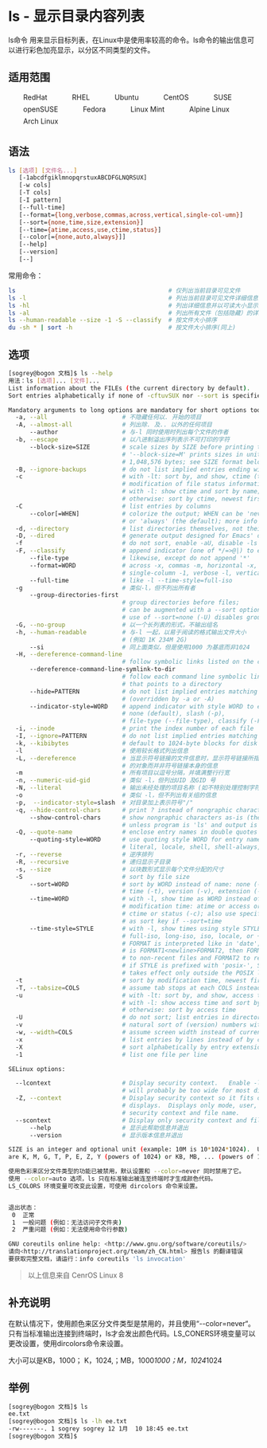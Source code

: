 # ls - 显示目录内容列表

ls命令 用来显示目标列表，在Linux中是使用率较高的命令。ls命令的输出信息可以进行彩色加亮显示，以分区不同类型的文件。

## 适用范围

<!-- <div class="svg linux">Linux</div> -->
<div class="svg redhat">RedHat</div>
<div class="svg rhel">RHEL</div>
<div class="svg ubuntu">Ubuntu</div>
<div class="svg centos">CentOS</div>
<div class="svg suse">SUSE</div>
<div class="svg opensuse">openSUSE</div>
<div class="svg fedora">Fedora</div>
<div class="svg linuxmint">Linux Mint</div>
<!-- <div class="svg linuxfoundation">Linux Foundation</div> -->
<!-- <div class="svg mxlinux">MX Linux</div> -->
<div class="svg alpinelinux">Alpine Linux</div>
<div class="svg archlinux">Arch Linux</div>

## 语法

``` bash
ls [选项] [文件名...]
   [-1abcdfgiklmnopqrstuxABCDFGLNQRSUX]
   [-w cols]
   [-T cols]
   [-I pattern]
   [--full-time] 
   [--format={long,verbose,commas,across,vertical,single-col‐umn}] 
   [--sort={none,time,size,extension}]
   [--time={atime,access,use,ctime,status}] 
   [--color[={none,auto,always}]]
   [--help]
   [--version]
   [--]
```

常用命令：
``` bash
ls                                           # 仅列出当前目录可见文件
ls -l                                        # 列出当前目录可见文件详细信息
ls -hl                                       # 列出详细信息并以可读大小显示文件大小
ls -al                                       # 列出所有文件（包括隐藏）的详细信息
ls --human-readable --size -1 -S --classify  # 按文件大小排序
du -sh * | sort -h                           # 按文件大小排序(同上)
```

## 选项

``` bash
[sogrey@bogon 文档]$ ls --help
用法：ls [选项]... [文件]...
List information about the FILEs (the current directory by default).
Sort entries alphabetically if none of -cftuvSUX nor --sort is specified.

Mandatory arguments to long options are mandatory for short options too.
  -a, --all			            # 不隐藏任何以. 开始的项目
  -A, --almost-all		        # 列出除. 及.. 以外的任何项目
      --author			        # 与-l 同时使用时列出每个文件的作者
  -b, --escape			        # 以八进制溢出序列表示不可打印的字符
      --block-size=SIZE         # scale sizes by SIZE before printing them; e.g.,
                                # '--block-size=M' prints sizes in units of
                                # 1,048,576 bytes; see SIZE format below
  -B, --ignore-backups          # do not list implied entries ending with ~
  -c                            # with -lt: sort by, and show, ctime (time of last
                                # modification of file status information);
                                # with -l: show ctime and sort by name;
                                # otherwise: sort by ctime, newest first
  -C                            # list entries by columns
      --color[=WHEN]            # colorize the output; WHEN can be 'never', 'auto',
                                # or 'always' (the default); more info below
  -d, --directory               # list directories themselves, not their contents
  -D, --dired                   # generate output designed for Emacs' dired mode
  -f                            # do not sort, enable -aU, disable -ls --color
  -F, --classify                # append indicator (one of */=>@|) to entries
      --file-type               # likewise, except do not append '*'
      --format=WORD             # across -x, commas -m, horizontal -x, long -l,
                                # single-column -1, verbose -l, vertical -C
      --full-time               # like -l --time-style=full-iso
  -g				            # 类似-l，但不列出所有者
      --group-directories-first
                                # group directories before files;
                                # can be augmented with a --sort option, but any
                                # use of --sort=none (-U) disables grouping
  -G, --no-group		        # 以一个长列表的形式，不输出组名
  -h, --human-readable		    # 与-l 一起，以易于阅读的格式输出文件大小
				                # (例如 1K 234M 2G)
      --si			            # 同上面类似，但是使用1000 为基底而非1024
  -H, --dereference-command-line
                                # follow symbolic links listed on the command line
      --dereference-command-line-symlink-to-dir
                                # follow each command line symbolic link
                                # that points to a directory
      --hide=PATTERN            # do not list implied entries matching shell PATTERN
                                # (overridden by -a or -A)
      --indicator-style=WORD    # append indicator with style WORD to entry names:
                                # none (default), slash (-p),
                                # file-type (--file-type), classify (-F)
  -i, --inode                   # print the index number of each file
  -I, --ignore=PATTERN          # do not list implied entries matching shell PATTERN
  -k, --kibibytes               # default to 1024-byte blocks for disk usage
  -l				            # 使用较长格式列出信息
  -L, --dereference		        # 当显示符号链接的文件信息时，显示符号链接所指示
				                # 的对象而并非符号链接本身的信息
  -m				            # 所有项目以逗号分隔，并填满整行行宽
  -n, --numeric-uid-gid		    # 类似 -l，但列出UID 及GID 号
  -N, --literal			        # 输出未经处理的项目名称 (如不特别处理控制字符)
  -o				            # 类似 -l，但不列出有关组的信息
  -p,  --indicator-style=slash	# 对目录加上表示符号"/"
  -q, --hide-control-chars      # print ? instead of nongraphic characters
      --show-control-chars      # show nongraphic characters as-is (the default,
                                # unless program is 'ls' and output is a terminal)
  -Q, --quote-name              # enclose entry names in double quotes
      --quoting-style=WORD      # use quoting style WORD for entry names:
                                # literal, locale, shell, shell-always, c, escape
  -r, --reverse			        # 逆序排列
  -R, --recursive		        # 递归显示子目录
  -s, --size			        # 以块数形式显示每个文件分配的尺寸
  -S                            # sort by file size
      --sort=WORD               # sort by WORD instead of name: none (-U), size (-S),
                                # time (-t), version (-v), extension (-X)
      --time=WORD               # with -l, show time as WORD instead of default
                                # modification time: atime or access or use (-u)
                                # ctime or status (-c); also use specified time
                                # as sort key if --sort=time
      --time-style=STYLE        # with -l, show times using style STYLE:
                                # full-iso, long-iso, iso, locale, or +FORMAT;
                                # FORMAT is interpreted like in 'date'; if FORMAT
                                # is FORMAT1<newline>FORMAT2, then FORMAT1 applies
                                # to non-recent files and FORMAT2 to recent files;
                                # if STYLE is prefixed with 'posix-', STYLE
                                # takes effect only outside the POSIX locale
  -t                            # sort by modification time, newest first
  -T, --tabsize=COLS            # assume tab stops at each COLS instead of 8
  -u                            # with -lt: sort by, and show, access time;
                                # with -l: show access time and sort by name;
                                # otherwise: sort by access time
  -U                            # do not sort; list entries in directory order
  -v                            # natural sort of (version) numbers within text
  -w, --width=COLS              # assume screen width instead of current value
  -x                            # list entries by lines instead of by columns
  -X                            # sort alphabetically by entry extension
  -1                            # list one file per line

SELinux options:

  --lcontext                    # Display security context.   Enable -l. Lines
                                # will probably be too wide for most displays.
  -Z, --context                 # Display security context so it fits on most
                                # displays.  Displays only mode, user, group,
                                # security context and file name.
  --scontext                    # Display only security context and file name.
      --help		            # 显示此帮助信息并退出
      --version		            # 显示版本信息并退出

SIZE is an integer and optional unit (example: 10M is 10*1024*1024).  Units
are K, M, G, T, P, E, Z, Y (powers of 1024) or KB, MB, ... (powers of 1000).

使用色彩来区分文件类型的功能已被禁用，默认设置和 --color=never 同时禁用了它。
使用 --color=auto 选项，ls 只在标准输出被连至终端时才生成颜色代码。
LS_COLORS 环境变量可改变此设置，可使用 dircolors 命令来设置。


退出状态：
 0  正常
 1  一般问题 (例如：无法访问子文件夹)
 2  严重问题 (例如：无法使用命令行参数)

GNU coreutils online help: <http://www.gnu.org/software/coreutils/>
请向<http://translationproject.org/team/zh_CN.html> 报告ls 的翻译错误
要获取完整文档，请运行：info coreutils 'ls invocation'
```
> 以上信息来自 CenrOS Linux 8

## 补充说明

在默认情况下，使用颜色来区分文件类型是禁用的，并且使用“--color=never“。只有当标准输出连接到终端时，ls才会发出颜色代码。LS_CONERS环境变量可以更改设置，使用dircolors命令来设置。

大小可以是KB，1000； K，1024,；MB，1000*1000；M，1024*1024

## 举例

``` bash
[sogrey@bogon 文档]$ ls
ee.txt
[sogrey@bogon 文档]$ ls -lh ee.txt
-rw-------. 1 sogrey sogrey 12 1月  10 18:45 ee.txt
[sogrey@bogon 文档]$ 
```

<!-- <link rel="stylesheet" type="text/css" href="../../.vuepress/public/css/style.css"/> -->
<style>
.svg {
    height: 1.5rem;
    /* width: 1.5rem; */
    background-repeat: no-repeat;
    padding-left:30px;margin-right:16px;
    display:inline-block;
}
.svg.linux{
    fill: #2cc624;
    background-image: url("../../.vuepress/public/img/icos/linux.svg"); 
}
.svg.redhat,.svg.rhel{
    fill: #f00;
    background-image: url("../../.vuepress/public/img/icos/redhat.svg"); 
}
.svg.ubuntu{
    fill: #e95420;
    background-image: url("../../.vuepress/public/img/icos/ubuntu.svg"); 
}
.svg.centos{
    fill: #262577;
    background-image: url("../../.vuepress/public/img/icos/centos.svg"); 
}
.svg.suse,.svg.opensuse{
    fill: #73ba25;
    background-image: url("../../.vuepress/public/img/icos/opensuse.svg"); 
}
.svg.fedora{
    fill: #294172;
    background-image: url("../../.vuepress/public/img/icos/fedora.svg"); 
}
.svg.linuxmint{
    fill: #87cf3e;
    background-image: url("../../.vuepress/public/img/icos/linuxmint.svg"); 
}
.svg.linuxfoundation{
    fill: #003764;
    background-image: url("../../.vuepress/public/img/icos/linuxfoundation.svg"); 
}
.svg.mxlinux{
    fill: #000;
    background-image: url("../../.vuepress/public/img/icos/mxlinux.svg"); 
}
.svg.alpinelinux{
    fill: #0d597f;
    background-image: url("../../.vuepress/public/img/icos/alpinelinux.svg"); 
}
.svg.archlinux{
    fill: #1793d1;
    background-image: url("../../.vuepress/public/img/icos/archlinux.svg"); 
}
</style>